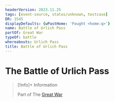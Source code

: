 ```yaml
---
headerVersion: 2023.11.25
tags: [event-source, status/unknown, testcase]
DR: 1545
displayDefaults: {wPastHome: 'Fought <home:q>'}
name: Battle of Urlich Pass
partOf: Great War
typeOf: battle
whereabouts: Urlich Pass
title: Battle of Urlich Pass
---
```

# The Battle of Urlich Pass
>[!info]+ Information
> 
> Part of The [Great War](<../great-war.md>)
>> 

